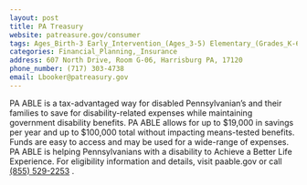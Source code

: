 ```yaml
---
layout: post
title: PA Treasury
website: patreasure.gov/consumer
tags: Ages_Birth-3 Early_Intervention_(Ages_3-5) Elementary_(Grades_K-6) Secondary_(Grades_7-12) Post_Secondary_(High_School_and_Beyond)
categories: Financial_Planning,_Insurance
address: 607 North Drive, Room G-06, Harrisburg PA, 17120
phone_number: (717) 303-4738
email: Lbooker@patreasury.gov
---
```

PA ABLE is a tax-advantaged way for disabled Pennsylvanian’s and their families to save for disability-related expenses while maintaining government disability benefits.  PA ABLE allows for up to $19,000 in savings per year and up to $100,000 total without impacting means-tested benefits. Funds are easy to access and may be used for a wide-range of expenses. PA ABLE is helping Pennsylvanians with a disability to Achieve a Better Life Experience. For eligibility information and details, visit paable.gov or call <a href="tel:8555292253">(855) 529-2253</a> .